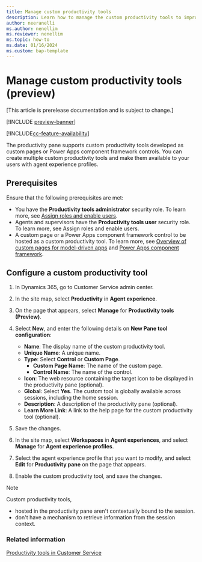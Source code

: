 ```yaml
---
title: Manage custom productivity tools
description: Learn how to manage the custom productivity tools to improve agent productivity in Customer Service.
author: neeranelli
ms.author: nenellim
ms.reviewer: nenellim
ms.topic: how-to 
ms.date: 01/16/2024
ms.custom: bap-template
---
```


# Manage custom productivity tools (preview)

[This article is prerelease documentation and is subject to change.]

[!INCLUDE [preview-banner](../../../shared-content/shared/preview-includes/preview-note-d365.md)]

[!INCLUDE[cc-feature-availability](../../includes/cc-feature-availability.md)]


The productivity pane supports custom productivity tools developed as custom pages or Power Apps component framework controls. You can create multiple custom productivity tools and make them available to your users with agent experience profiles.

## Prerequisites

Ensure that the following prerequisites are met:

- You have the **Productivity tools administrator** security role. To learn more, see [Assign roles and enable users](../implement/add-users-assign-roles.md).
- Agents and supervisors have the **Productivity tools user** security role. To learn more, see Assign roles and enable users.
- A custom page or a Power Apps component framework control to be hosted as a custom productivity tool. To learn more, see [Overview of custom pages for model-driven apps](/power-apps/maker/model-driven-apps/model-app-page-overview) and [Power Apps component framework](/power-apps/developer/component-framework/overview).

## Configure a custom productivity tool

1. In Dynamics 365, go to Customer Service admin center.
1. In the site map, select **Productivity** in **Agent experience**.
1. On the page that appears, select **Manage** for **Productivity tools (Preview)**.
1. Select **New**, and enter the following details on **New Pane tool configuration**:

   - **Name**: The display name of the custom productivity tool.
   - **Unique Name**: A unique name.
   - **Type**: Select **Control** or **Custom Page**.
     - **Custom Page Name**: The name of the custom page.
     - **Control Name**: The name of the control.
   - **Icon**: The web resource containing the target icon to be displayed in the productivity pane (optional).
   - **Global**: Select **Yes**. The custom tool is globally available across sessions, including the home session.
   - **Description**: A description of the productivity pane (optional).
   - **Learn More Link**: A link to the help page for the custom productivity tool (optional).
1. Save the changes.
1. In the site map, select **Workspaces** in **Agent experiences**, and select **Manage** for **Agent experience profiles**.
1. Select the agent experience profile that you want to modify, and select **Edit** for **Productivity pane** on the page that appears.
1. Enable the custom productivity tool, and save the changes.

 > [!NOTE]
 > Custom productivity tools,
 > - hosted in the productivity pane aren't contextually bound to the session. 
 > - don't have a mechanism to retrieve information from the session context.

### Related information

[Productivity tools in Customer Service](productivity-tools.md)  